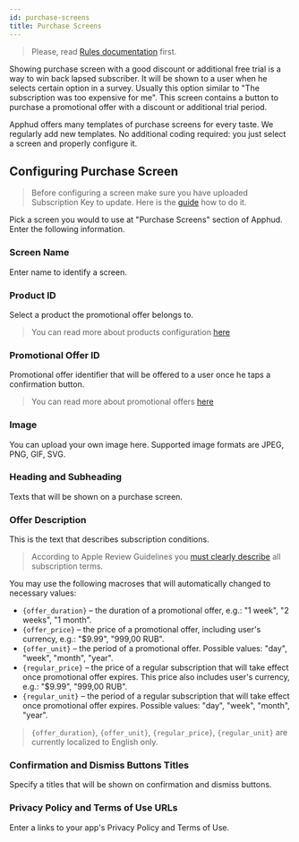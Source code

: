 ```yaml
---
id: purchase-screens
title: Purchase Screens
---
```

> Please, read [Rules documentation](rules.md) first.

Showing purchase screen with a good discount or additional free trial is a way to win back lapsed subscriber. It will be shown to a user when he selects certain option in a survey. Usually this option similar to "The subscription was too expensive for me". This screen contains a button to purchase a promotional offer with a discount or additional trial period.

Apphud offers many templates of purchase screens for every taste. We regularly add new templates. No additional coding required: you just select a screen and properly configure it.

## Configuring Purchase Screen

> Before configuring a screen make sure you have uploaded Subscription Key to update. Here is the [guide](promo-offers#subscription-keys) how to do it.

Pick a screen you would to use at "Purchase Screens" section of Apphud. Enter the following information.

### Screen Name

Enter name to identify a screen.

### Product ID

Select a product the promotional offer belongs to.

> You can read more about products configuration [here](adding-products.md)

### Promotional Offer ID

Promotional offer identifier that will be offered to a user once he taps a confirmation button.

> You can read more about promotional offers [here](promo-offers.md)

### Image

You can upload your own image here. Supported image formats are JPEG, PNG, GIF, SVG.

### Heading and Subheading

Texts that will be shown on a purchase screen.

### Offer Description

This is the text that describes subscription conditions. 

> According to Apple Review Guidelines you <a href="https://developer.apple.com/app-store/subscriptions/#clear-description" target="_blank">must clearly describe</a> all subscription terms.

You may use the following macroses that will automatically changed to necessary values:

* `{offer_duration}` – the duration of a promotional offer, e.g.: "1 week", "2 weeks", "1 month".
* `{offer_price}` – the price of a promotional offer, including user's currency, e.g.: "$9.99", "999,00 RUB".
* `{offer_unit}` – the period of a promotional offer. Possible values: "day", "week", "month", "year".
* `{regular_price}` – the price of a regular subscription that will take effect once promotional offer expires. This price also includes user's currency, e.g.: "$9.99", "999,00 RUB".
* `{regular_unit}` – the period of a regular subscription that will take effect once promotional offer expires. Possible values: "day", "week", "month", "year".

> `{offer_duration}`, `{offer_unit}`, `{regular_price}`, `{regular_unit}` are currently localized to English only.

### Confirmation and Dismiss Buttons Titles

Specify a titles that will be shown on confirmation and dismiss buttons.

### Privacy Policy and Terms of Use URLs

Enter a links to your app's Privacy Policy and Terms of Use.